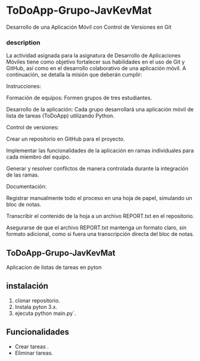 # ToDoApp-Grupo-JavKevMat
Desarrollo de una Aplicación Móvil con Control de Versiones en Git 
### description

La actividad asignada para la asignatura de Desarrollo de Aplicaciones Móviles tiene como objetivo fortalecer sus habilidades en el uso de Git y GitHub, así como en el desarrollo colaborativo de una aplicación móvil. A continuación, se detalla la misión que deberán cumplir: 

Instrucciones: 

Formación de equipos: Formen grupos de tres estudiantes. 

Desarrollo de la aplicación: Cada grupo desarrollará una aplicación móvil de lista de tareas (ToDoApp) utilizando Python. 

Control de versiones:  

Crear un repositorio en GitHub para el proyecto. 

Implementar las funcionalidades de la aplicación en ramas individuales para cada miembro del equipo. 

Generar y resolver conflictos de manera controlada durante la integración de las ramas. 

Documentación:  

Registrar manualmente todo el proceso en una hoja de papel, simulando un bloc de notas. 

Transcribir el contenido de la hoja a un archivo REPORT.txt en el repositorio. 

Asegurarse de que el archivo REPORT.txt mantenga un formato claro, sin formato adicional, como si fuera una transcripción directa del bloc de notas. 

## ToDoApp-Grupo-JavKevMat
Aplicacion de listas de tareas en pyton

## instalación
1. clonar repositorio.
2. Instala pyton 3.x.
3. ejecuta python main.py`.

## Funcionalidades
- Crear tareas .
- Eliminar tareas.
